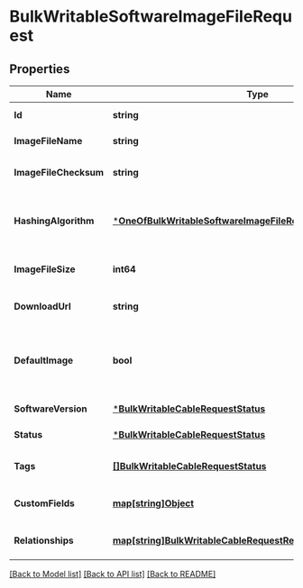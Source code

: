 # BulkWritableSoftwareImageFileRequest

## Properties
Name | Type | Description | Notes
------------ | ------------- | ------------- | -------------
**Id** | **string** |  | [default to null]
**ImageFileName** | **string** |  | [default to null]
**ImageFileChecksum** | **string** |  | [optional] [default to null]
**HashingAlgorithm** | [***OneOfBulkWritableSoftwareImageFileRequestHashingAlgorithm**](OneOfBulkWritableSoftwareImageFileRequestHashingAlgorithm.md) | Hashing algorithm for image file checksum | [optional] [default to null]
**ImageFileSize** | **int64** | Image file size in bytes | [optional] [default to null]
**DownloadUrl** | **string** |  | [optional] [default to null]
**DefaultImage** | **bool** | Is the default image for this software version | [optional] [default to null]
**SoftwareVersion** | [***BulkWritableCableRequestStatus**](BulkWritableCableRequest_status.md) |  | [default to null]
**Status** | [***BulkWritableCableRequestStatus**](BulkWritableCableRequest_status.md) |  | [default to null]
**Tags** | [**[]BulkWritableCableRequestStatus**](BulkWritableCableRequest_status.md) |  | [optional] [default to null]
**CustomFields** | [**map[string]Object**](.md) |  | [optional] [default to null]
**Relationships** | [**map[string]BulkWritableCableRequestRelationships**](BulkWritableCableRequest_relationships.md) |  | [optional] [default to null]

[[Back to Model list]](../README.md#documentation-for-models) [[Back to API list]](../README.md#documentation-for-api-endpoints) [[Back to README]](../README.md)

